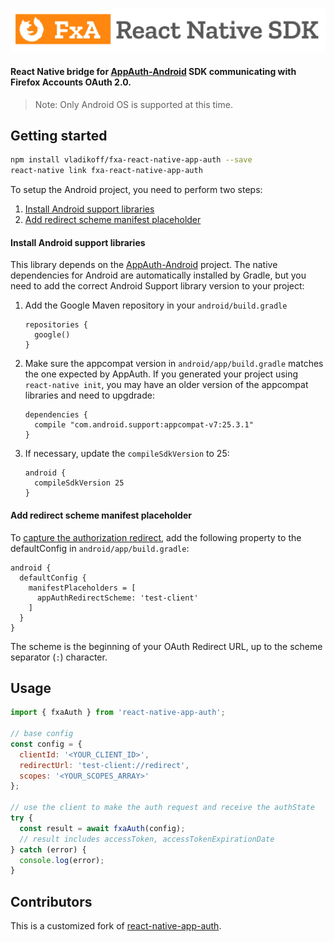 ![FxA React Native SDK](fxa-react-native-sdk.jpg)


#### React Native bridge for [AppAuth-Android](https://github.com/openid/AppAuth-Android) SDK communicating with Firefox Accounts OAuth 2.0.

> Note: Only Android OS is supported at this time.

## Getting started

```sh
npm install vladikoff/fxa-react-native-app-auth --save
react-native link fxa-react-native-app-auth
```

To setup the Android project, you need to perform two steps:

1. [Install Android support libraries](#install-android-support-libraries)
2. [Add redirect scheme manifest placeholder](#add-redirect-scheme-manifest-placeholder)

#### Install Android support libraries

This library depends on the [AppAuth-Android](https://github.com/openid/AppAuth-android) project.
The native dependencies for Android are automatically installed by Gradle, but you need to add the
correct Android Support library version to your project:

1. Add the Google Maven repository in your `android/build.gradle`
   ```
   repositories {
     google()
   }
   ```
2. Make sure the appcompat version in `android/app/build.gradle` matches the one expected by
   AppAuth. If you generated your project using `react-native init`, you may have an older version
   of the appcompat libraries and need to upgdrade:
   ```
   dependencies {
     compile "com.android.support:appcompat-v7:25.3.1"
   }
   ```
3. If necessary, update the `compileSdkVersion` to 25:
   ```
   android {
     compileSdkVersion 25
   }
   ```

#### Add redirect scheme manifest placeholder

To [capture the authorization redirect](https://github.com/openid/AppAuth-android#capturing-the-authorization-redirect),
add the following property to the defaultConfig in `android/app/build.gradle`:

```
android {
  defaultConfig {
    manifestPlaceholders = [
      appAuthRedirectScheme: 'test-client'
    ]
  }
}
```

The scheme is the beginning of your OAuth Redirect URL, up to the scheme separator (`:`) character.

## Usage

```javascript
import { fxaAuth } from 'react-native-app-auth';

// base config
const config = {
  clientId: '<YOUR_CLIENT_ID>',
  redirectUrl: 'test-client://redirect',
  scopes: '<YOUR_SCOPES_ARRAY>'
};

// use the client to make the auth request and receive the authState
try {
  const result = await fxaAuth(config);
  // result includes accessToken, accessTokenExpirationDate
} catch (error) {
  console.log(error);
}
```


## Contributors

This is a customized fork of [react-native-app-auth](https://github.com/FormidableLabs/react-native-app-auth).
